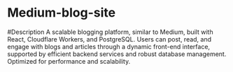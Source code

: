 # Medium-blog-site

#Description
A scalable blogging platform, similar to Medium, built with React, Cloudflare Workers, and PostgreSQL. Users can post, read, and engage with blogs and articles through a dynamic front-end interface, supported by efficient backend services and robust database management. Optimized for performance and scalability.
